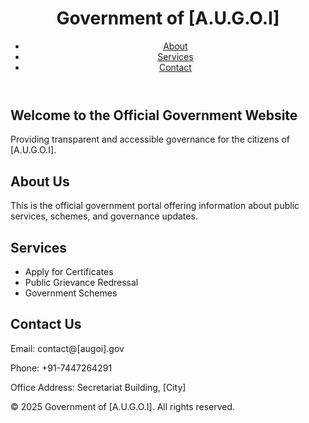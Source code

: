 <!DOCTYPE html>
<html lang="en">
<head>
  <meta charset="UTF-8" />
  <meta name="viewport" content="width=device-width, initial-scale=1.0"/>
  <title>Government of [A.U.G.O.I]</title>
  <link rel="stylesheet" href="style.css" />
</head>
<body>
  <header>
    <h1>Government of [A.U.G.O.I]</h1>
    <nav>
      <ul>
        <li><a href="#about">About</a></li>
        <li><a href="#services">Services</a></li>
        <li><a href="#contacts">Contact</a></li>
      </ul>
    </nav>
  </header>

  <section id="hero">
    <h2>Welcome to the Official Government Website</h2>
    <p>Providing transparent and accessible governance for the citizens of [A.U.G.O.I].</p>
  </section>

  <section id="about">
    <h2>About Us</h2>
    <p>This is the official government portal offering information about public services, schemes, and governance updates.</p>
  </section>

  <section id="services">
    <h2>Services</h2>
    <ul>
      <li>Apply for Certificates</li>
      <li>Public Grievance Redressal</li>
      <li>Government Schemes</li>
    </ul>
  </section>

  <section id="contacts">
    <h2>Contact Us</h2>
    <p>Email: contact@[augoi].gov</p>
    <p>Phone: +91-7447264291</p>
    <p>Office Address: Secretariat Building, [City]</p>
  </section>

  <footer>
    <p>&copy; 2025 Government of [A.U.G.O.I]. All rights reserved.</p>
  </footer>
</body>
</html>
